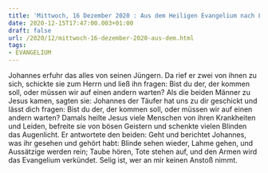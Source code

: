 ```yaml
---
title: 'Mittwoch, 16 Dezember 2020 : Aus dem Heiligen Evangelium nach Lukas - Lk 7,18b-23.'
date: 2020-12-15T17:47:00.003+01:00
draft: false
url: /2020/12/mittwoch-16-dezember-2020-aus-dem.html
tags: 
- EVANGELIUM
---
```


Johannes erfuhr das alles von seinen Jüngern. Da rief er zwei von ihnen zu sich, schickte sie zum Herrn und ließ ihn fragen: Bist du der, der kommen soll, oder müssen wir auf einen andern warten? Als die beiden Männer zu Jesus kamen, sagten sie: Johannes der Täufer hat uns zu dir geschickt und lässt dich fragen: Bist du der, der kommen soll, oder müssen wir auf einen andern warten? Damals heilte Jesus viele Menschen von ihren Krankheiten und Leiden, befreite sie von bösen Geistern und schenkte vielen Blinden das Augenlicht. Er antwortete den beiden: Geht und berichtet Johannes, was ihr gesehen und gehört habt: Blinde sehen wieder, Lahme gehen, und Aussätzige werden rein; Taube hören, Tote stehen auf, und den Armen wird das Evangelium verkündet. Selig ist, wer an mir keinen Anstoß nimmt.